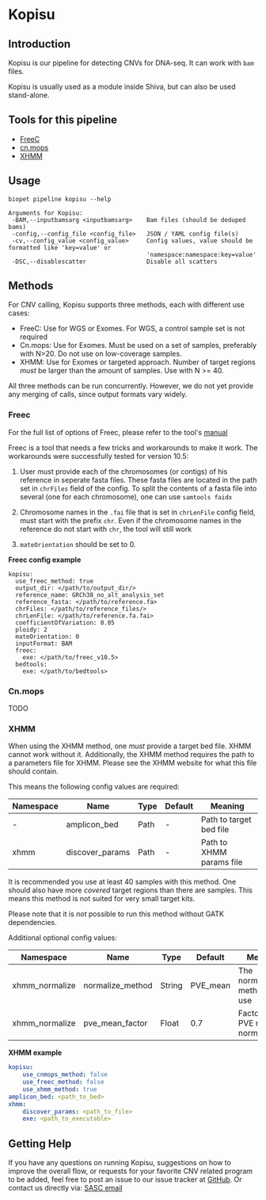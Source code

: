 # Kopisu 

## Introduction
Kopisu is our pipeline for detecting CNVs for DNA-seq.
It can work with `bam` files. 

Kopisu is usually used as a module inside Shiva, but can also be used stand-alone.
 
## Tools for this pipeline

* [FreeC](http://boevalab.com/FREEC/)
* [cn.mops](http://bioconductor.org/packages/release/bioc/html/cn.mops.html)
* [XHMM](http://atgu.mgh.harvard.edu/xhmm/tutorial.shtml)

## Usage

```
biopet pipeline kopisu --help

Arguments for Kopisu:
 -BAM,--inputbamsarg <inputbamsarg>    Bam files (should be deduped bams)
 -config,--config_file <config_file>   JSON / YAML config file(s)
 -cv,--config_value <config_value>     Config values, value should be formatted like 'key=value' or 
                                       'namespace:namespace:key=value'
 -DSC,--disablescatter                 Disable all scatters
```

## Methods

For CNV calling, Kopisu supports three methods, each with different use cases: 
 
 * FreeC: Use for WGS or Exomes. For WGS, a control sample set is not required
 * Cn.mops: Use for Exomes. Must be used on a set of samples, preferably with N>20. Do not use on low-coverage samples.
 * XHMM: Use for Exomes or targeted approach. Number of target regions _must_ be larger than the amount of samples. Use with N >= 40.
 
All three methods can be run concurrently. However, we do not yet provide any merging of calls, since output formats vary widely.

### Freec 

For the full list of options of Freec, please refer to the tool's [manual](http://boevalab.com/FREEC/tutorial.html)

Freec is a tool that needs a few tricks and workarounds to make it work. The workarounds were successfully tested for version 10.5:

1. User must provide each of the chromosomes (or contigs) of his reference in seperate fasta files. These fasta files are located in the path set in `chrFiles` field of the config. To split the contents of a fasta file into several (one for each chromosome), one can use `samtools faidx`

2. Chromosome names in the `.fai` file that is set in `chrLenFile` config field, must start with the prefix `chr`. Even if the chromosome names in the reference do not start with `chr`, the tool will still work  

3. `mateOrientation` should be set to 0. 

**Freec config example**

```
kopisu: 
  use_freec_method: true  
  output_dir: </path/to/output_dir/>
  reference_name: GRCh38_no_alt_analysis_set
  reference_fasta: </path/to/reference.fa>
  chrFiles: </path/to/reference_files/>
  chrLenFile: </path/to/reference.fa.fai>
  coefficientOfVariation: 0.05
  ploidy: 2
  mateOrientation: 0
  inputFormat: BAM
  freec:
    exe: </path/to/freec_v10.5>
  bedtools:
    exe: </path/to/bedtools>

```


### Cn.mops

TODO


### XHMM 

When using the XHMM method, one _must_ provide a target bed file. 
XHMM cannot work without it. 
Additionally, the XHMM method requires the path to a parameters file for XHMM. 
Please see the XHMM website for what this file should contain.
 
This means the following config values are required:

| Namespace | Name | Type | Default | Meaning |
| --------- | ---- | ---- | ------- | ------- |
| - | amplicon_bed | Path | - | Path to target bed file |
| xhmm | discover_params | Path | - | Path to XHMM params file |

It is recommended you use at least 40 samples with this method. 
One should also have more _covered_ target regions than there are samples.
This means this method is not suited for very small target kits. 

Please note that it is _not_ possible to run this method without GATK dependencies. 

Additional optional config values:

| Namespace | Name | Type | Default | Meaning | 
| --------- | ---- | ---- | ------- | ------- |
| xhmm_normalize | normalize_method | String | PVE_mean | The normalization method to use |
| xhmm_normalize | pve_mean_factor | Float | 0.7 |  Factor for PVE mean normalization |


**XHMM example**

```yaml
kopisu:
    use_cnmops_method: false
    use_freec_method: false
    use_xhmm_method: true
amplicon_bed: <path_to_bed>
xhmm:
    discover_params: <path_to_file>
    exe: <path_to_executable>
```

## Getting Help

If you have any questions on running Kopisu, suggestions on how to improve the overall flow, or requests for your favorite CNV related program to be added, feel free to post an issue to our issue tracker at [GitHub](https://github.com/biopet/biopet).
Or contact us directly via: [SASC email](mailto:SASC@lumc.nl)